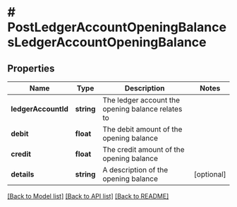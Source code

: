 # # PostLedgerAccountOpeningBalancesLedgerAccountOpeningBalance

## Properties

Name | Type | Description | Notes
------------ | ------------- | ------------- | -------------
**ledgerAccountId** | **string** | The ledger account the opening balance relates to |
**debit** | **float** | The debit amount of the opening balance |
**credit** | **float** | The credit amount of the opening balance |
**details** | **string** | A description of the opening balance | [optional]

[[Back to Model list]](../../README.md#models) [[Back to API list]](../../README.md#endpoints) [[Back to README]](../../README.md)
